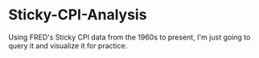 # Sticky-CPI-Analysis
Using FRED's Sticky CPI data from the 1960s to present, I'm just going to query it and visualize it for practice. 
